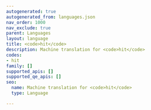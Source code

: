 ```yaml
---
autogenerated: true
autogenerated_from: languages.json
nav_order: 1000
nav_exclude: true
parent: Languages
layout: language
title: <code>hit</code>
description: Machine translation for <code>hit</code>
codes:
- hit
family: []
supported_apis: []
supported_qe_apis: []
seo:
  name: Machine translation for <code>hit</code>
  type: Language

---
```


